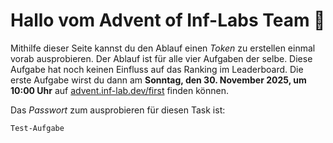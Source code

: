 # Hallo vom Advent of Inf-Labs Team 👋

Mithilfe dieser Seite kannst du den Ablauf einen _Token_ zu erstellen einmal vorab ausprobieren. Der Ablauf ist für
alle vier Aufgaben der selbe. Diese Aufgabe hat noch keinen Einfluss auf das Ranking im Leaderboard. Die erste Aufgabe wirst du dann am **Sonntag, den 30. November 2025, um 10:00 Uhr**
auf [advent.inf-lab.dev/first](https://advent.inf-lab.dev/first) finden können.

Das _Passwort_ zum ausprobieren für diesen Task ist:

```
Test-Aufgabe
```
